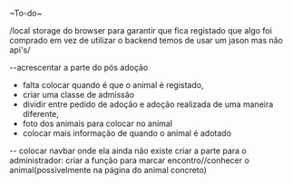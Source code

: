 ~To-do~

/local storage do browser para garantir que fica registado que algo foi comprado em vez de utilizar o backend temos de usar um jason mas não api's/

--acrescentar a parte do pós adoção

- falta colocar quando é que o animal é registado, 
- criar uma classe de admissão 
- dividir entre pedido de adoção e adoção realizada de uma maneira diferente, 
- foto dos animais para colocar no animal 
- colocar mais informação de quando o animal é adotado

-- colocar navbar onde ela ainda não existe criar a parte para o administrador: 
criar a função para marcar encontro//conhecer o animal(possivelmente na página do animal concreto)
